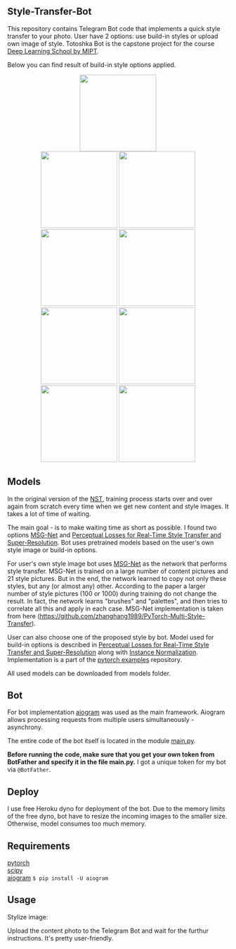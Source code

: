## Style-Transfer-Bot 

This repository contains Telegram Bot code that implements a quick style transfer to your photo.
User have 2 options: use build-in styles or upload own image of style.
Totoshka Bot is the capstone project for the course [Deep Learning School by MIPT](https://en.dlschool.org/).

Below you can find result of build-in style options applied.

<div align='center'>
  <img src='images/content-images/content.jpg' height="174px">        
</div>

<div align='center'>
  <img src='images/style-images/mosaic.jpg' height="174px">
  <img src='images/output-images/result-mosaic.jpg' height="174px">
  <br>
  <img src='images/style-images/candy.jpg' height="174px">
  <img src='images/output-images/result-candy.jpg' height="174px">
  <br>
  <img src='images/style-images/rain-princess.jpg' height="174px">
  <img src='images/output-images/result-rain-princess.jpg' height="174px">
  <br>
  <img src='images/style-images/udnie.jpg' height="174px">
  <img src='images/output-images/result-udnie.jpg' height="174px">
</div>


## Models

In the original version of the [NST](), training process starts over and over again from scratch every time when we get new content and style images. It takes a lot of time of waiting. 

The main goal - is to make waiting time as short as possible. I found two options [MSG-Net](https://arxiv.org/pdf/1703.06953.pdf) and [Perceptual Losses for Real-Time Style Transfer and Super-Resolution](https://arxiv.org/abs/1603.08155). Bot uses pretrained models based on the user's own style image or build-in options.

For user's own style image bot uses [MSG-Net](https://arxiv.org/pdf/1703.06953.pdf) as the network that performs style transfer.
MSG-Net is trained on a large number of content pictures and 21 style pictures. But in the end, the network learned to copy not only these styles, but any (or almost any) other. According to the paper a larger number of style pictures (100 or 1000) during training do not change the result. In fact, the network learns "brushes" and "palettes", and then tries to correlate all this and apply in each case. MSG-Net implementation is taken from here (https://github.com/zhanghang1989/PyTorch-Multi-Style-Transfer).

User can also choose one of the proposed style by bot. 
Model used for build-in options is described in [Perceptual Losses for Real-Time Style Transfer and Super-Resolution](https://arxiv.org/abs/1603.08155) along with [Instance Normalization](https://arxiv.org/pdf/1607.08022.pdf). Implementation is a part of the [pytorch examples](https://github.com/pytorch/examples/tree/master/fast_neural_style) repository. 

All used models can be downloaded from models folder.



## Bot

For bot implementation [aiogram](https://docs.aiogram.dev/en/latest/index.html) was used as the main framework.
Aiogram allows processing requests from multiple users simultaneously - asynchrony.

The entire code of the bot itself is located in the module [main.py](https://github.com/t0efL/Style-Transfer-Telegram-Bot/blob/master/main.py).

**Before running the code, make sure that you get your own token from BotFather and specify it in the file main.py.**
I got a unique token for my bot via `@BotFather`.



## Deploy

I use free Heroku dyno for deployment of the bot. Due to the memory limits of the free dyno, bot have to resize the incoming images to the smaller size. Otherwise, model consumes too much memory.


## Requirements

[pytorch](http://pytorch.org/)
 <br>
[scipy](https://www.scipy.org) 
 <br>
[aiogram](https://docs.aiogram.dev/en/latest/index.html) `$ pip install -U aiogram`



## Usage
Stylize image:

Upload the content photo to the Telegram Bot and wait for the furthur instructions. It's pretty user-friendly.
